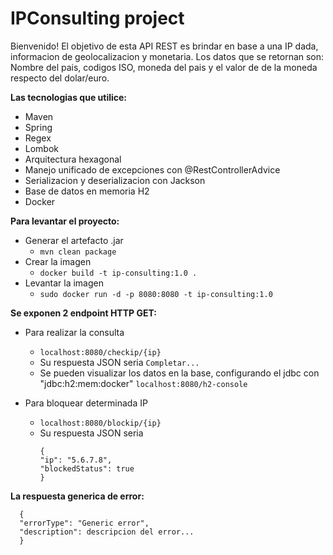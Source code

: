 # IPConsulting project

Bienvenido! El objetivo de esta API REST es brindar en base a una IP dada, informacion de geolocalizacion
y monetaria. Los datos que se retornan son: Nombre del pais, codigos ISO, moneda del pais y el valor de 
de la moneda respecto del dolar/euro.

**Las tecnologias que utilice:**
- Maven
- Spring
- Regex
- Lombok
- Arquitectura hexagonal    
- Manejo unificado de excepciones con @RestControllerAdvice
- Serializacion y deserializacion con Jackson
- Base de datos en memoria H2
- Docker

**Para levantar el proyecto:**
- Generar el artefacto .jar
  - ```mvn clean package```
- Crear la imagen
  - ```docker build -t ip-consulting:1.0 .```
- Levantar la imagen
  - ```sudo docker run -d -p 8080:8080 -t ip-consulting:1.0```
  
**Se exponen 2 endpoint HTTP GET:**
- Para realizar la consulta
  - ```localhost:8080/checkip/{ip}```
  - Su respuesta JSON seria
    ```Completar...```  
  - Se pueden visualizar los datos en la base, configurando el jdbc con "jdbc:h2:mem:docker"
    ```localhost:8080/h2-console```
  
- Para bloquear determinada IP
  - ```localhost:8080/blockip/{ip}```
  - Su respuesta JSON seria
    ```
    {
    "ip": "5.6.7.8",
    "blockedStatus": true
    }
    ```
**La respuesta generica de error:**
```
  {
  "errorType": "Generic error",
  "description": descripcion del error...
  }
```